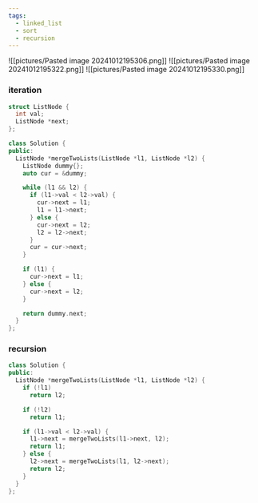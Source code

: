 ```yaml
---
tags:
  - linked_list
  - sort
  - recursion
---
```

![[pictures/Pasted image 20241012195306.png]]
![[pictures/Pasted image 20241012195322.png]]
![[pictures/Pasted image 20241012195330.png]]


### iteration
```c++
struct ListNode {
  int val;
  ListNode *next;
};

class Solution {
public:
  ListNode *mergeTwoLists(ListNode *l1, ListNode *l2) {
    ListNode dummy{};
    auto cur = &dummy;

    while (l1 && l2) {
      if (l1->val < l2->val) {
        cur->next = l1;
        l1 = l1->next;
      } else {
        cur->next = l2;
        l2 = l2->next;
      }
      cur = cur->next;
    }

    if (l1) {
      cur->next = l1;
    } else {
      cur->next = l2;
    }

    return dummy.next;
  }
};
```


### recursion
```c++
class Solution {
public:
  ListNode *mergeTwoLists(ListNode *l1, ListNode *l2) {
    if (!l1)
      return l2;

    if (!l2)
      return l1;

    if (l1->val < l2->val) {
      l1->next = mergeTwoLists(l1->next, l2);
      return l1;
    } else {
      l2->next = mergeTwoLists(l1, l2->next);
      return l2;
    }
  }
};
```
